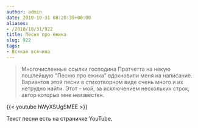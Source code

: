 ```yaml
---
author: admin
date: 2010-10-31 08:20:39+00:00
aliases:
- /2010/10/31/922
title: Песня про ёжика
slug: 922
tags:
- Всякая всячина
---
```


> Многочисленные ссылки господина Пратчетта на некую пошлейшую "Песню про ежика" вдохновили меня на написание. Вариантов этой песни в стихотворном виде очень много и их нетрудно найти. Этот - мой, за исключением нескольких строк, автор которых мне неизвестен.

{{< youtube hWyXSUgSMEE >}}

Текст песни есть на страничке YouTube.
